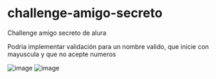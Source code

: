 # challenge-amigo-secreto

Challenge amigo secreto de alura

Podria implementar validación para un nombre valido, que inicie con mayuscula y que no acepte numeros

![image](https://github.com/user-attachments/assets/11d28f3f-357d-4f31-b10c-30c6488e62ed)
![image](https://github.com/user-attachments/assets/2b46ff88-fb2e-4dd4-89e6-5c69320d74ff)
